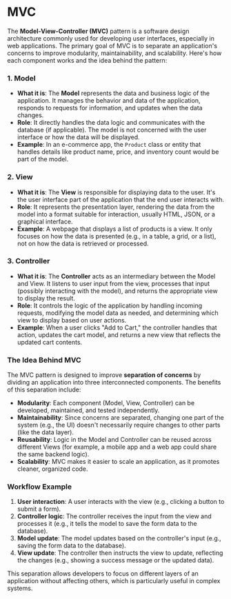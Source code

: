 # MVC

The **Model-View-Controller (MVC)** pattern is a software design architecture commonly used for developing user interfaces, especially in web applications. The primary goal of MVC is to separate an application's concerns to improve modularity, maintainability, and scalability. Here's how each component works and the idea behind the pattern:

### 1. **Model**
- **What it is**: The **Model** represents the data and business logic of the application. It manages the behavior and data of the application, responds to requests for information, and updates when the data changes.
- **Role**: It directly handles the data logic and communicates with the database (if applicable). The model is not concerned with the user interface or how the data will be displayed.
- **Example**: In an e-commerce app, the `Product` class or entity that handles details like product name, price, and inventory count would be part of the model.

### 2. **View**
- **What it is**: The **View** is responsible for displaying data to the user. It's the user interface part of the application that the end user interacts with.
- **Role**: It represents the presentation layer, rendering the data from the model into a format suitable for interaction, usually HTML, JSON, or a graphical interface.
- **Example**: A webpage that displays a list of products is a view. It only focuses on how the data is presented (e.g., in a table, a grid, or a list), not on how the data is retrieved or processed.

### 3. **Controller**
- **What it is**: The **Controller** acts as an intermediary between the Model and View. It listens to user input from the view, processes that input (possibly interacting with the model), and returns the appropriate view to display the result.
- **Role**: It controls the logic of the application by handling incoming requests, modifying the model data as needed, and determining which view to display based on user actions.
- **Example**: When a user clicks "Add to Cart," the controller handles that action, updates the cart model, and returns a new view that reflects the updated cart contents.

### **The Idea Behind MVC**
The MVC pattern is designed to improve **separation of concerns** by dividing an application into three interconnected components. The benefits of this separation include:

- **Modularity**: Each component (Model, View, Controller) can be developed, maintained, and tested independently.
- **Maintainability**: Since concerns are separated, changing one part of the system (e.g., the UI) doesn't necessarily require changes to other parts (like the data layer).
- **Reusability**: Logic in the Model and Controller can be reused across different Views (for example, a mobile app and a web app could share the same backend logic).
- **Scalability**: MVC makes it easier to scale an application, as it promotes cleaner, organized code.

### Workflow Example
1. **User interaction**: A user interacts with the view (e.g., clicking a button to submit a form).
2. **Controller logic**: The controller receives the input from the view and processes it (e.g., it tells the model to save the form data to the database).
3. **Model update**: The model updates based on the controller's input (e.g., saving the form data to the database).
4. **View update**: The controller then instructs the view to update, reflecting the changes (e.g., showing a success message or the updated data).

This separation allows developers to focus on different layers of an application without affecting others, which is particularly useful in complex systems.